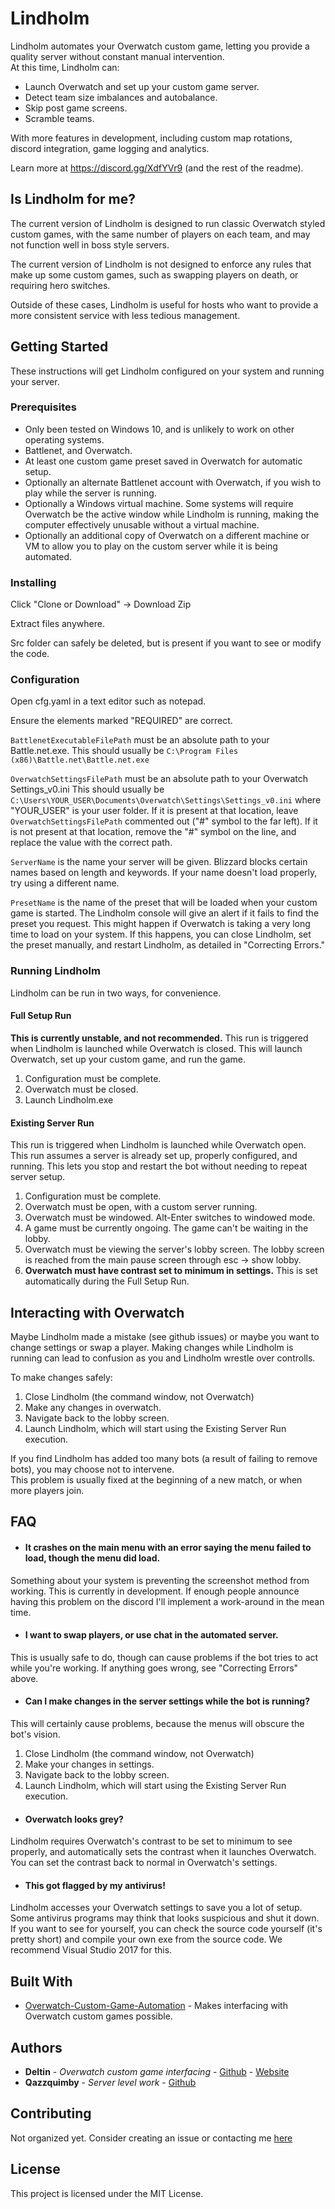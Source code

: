 # Lindholm

Lindholm automates your Overwatch custom game, letting you provide a quality server without constant manual intervention.  
At this time, Lindholm can:
- Launch Overwatch and set up your custom game server.
- Detect team size imbalances and autobalance.
- Skip post game screens.
- Scramble teams.  

With more features in development, including custom map rotations, discord integration, game logging and analytics.

Learn more at https://discord.gg/XdfYVr9 (and the rest of the readme).

## Is Lindholm for me?

The current version of Lindholm is designed to run classic Overwatch styled custom games, with the same number of players on each team, and may not function well in boss style servers.  

The current version of Lindholm is not designed to enforce any rules that make up some custom games, such as swapping players on death, or requiring hero switches.  

Outside of these cases, Lindholm is useful for hosts who want to provide a more consistent service with less tedious management.

## Getting Started

These instructions will get Lindholm configured on your system and running your server.

### Prerequisites

- Only been tested on Windows 10, and is unlikely to work on other operating systems.
- Battlenet, and Overwatch.
- At least one custom game preset saved in Overwatch for automatic setup.
- Optionally an alternate Battlenet account with Overwatch, if you wish to play while the server is running.
- Optionally a Windows virtual machine. Some systems will require Overwatch be the active window while Lindholm is running, making the computer effectively unusable without a virtual machine.  
- Optionally an additional copy of Overwatch on a different machine or VM to allow you to play on the custom server while it is being automated.

### Installing

Click "Clone or Download" -> Download Zip  

Extract files anywhere.

Src folder can safely be deleted, but is present if you want to see or modify the code.

### Configuration

Open cfg.yaml in a text editor such as notepad.

Ensure the elements marked "REQUIRED" are correct.

```BattlenetExecutableFilePath``` must be an absolute path to your Battle.net.exe.
This should usually be ```C:\Program Files (x86)\Battle.net\Battle.net.exe```

```OverwatchSettingsFilePath``` must be an absolute path to your Overwatch Settings_v0.ini
This should usually be ```C:\Users\YOUR_USER\Documents\Overwatch\Settings\Settings_v0.ini``` where "YOUR_USER" is your user folder.
If it is present at that location, leave ```OverwatchSettingsFilePath``` commented out ("#" symbol to the far left).
If it is not present at that location, remove the "#" symbol on the line, and replace the value with the correct path.

```ServerName``` is the name your server will be given. 
Blizzard blocks certain names based on length and keywords. If your name doesn't load properly, try using a different name.

```PresetName``` is the name of the preset that will be loaded when your custom game is started.
The Lindholm console will give an alert if it fails to find the preset you request. This might happen if Overwatch is taking a very long time to load on your system. If this happens, you can close Lindholm, set the preset manually, and restart Lindholm, as detailed in "Correcting Errors."

### Running Lindholm

Lindholm can be run in two ways, for convenience.

#### Full Setup Run

**This is currently unstable, and not recommended.**
This run is triggered when Lindholm is launched while Overwatch is closed.
This will launch Overwatch, set up your custom game, and run the game.
1. Configuration must be complete.  
2. Overwatch must be closed.  
3. Launch Lindholm.exe

#### Existing Server Run

This run is triggered when Lindholm is launched while Overwatch open.
This run assumes a server is already set up, properly configured, and running.
This lets you stop and restart the bot without needing to repeat server setup.

1. Configuration must be complete.
2. Overwatch must be open, with a custom server running.
2. Overwatch must be windowed. Alt-Enter switches to windowed mode.
2. A game must be currently ongoing. The game can't be waiting in the lobby.
3. Overwatch must be viewing the server's lobby screen. The lobby screen is reached from the main pause screen through esc -> show lobby.
3. **Overwatch must have contrast set to minimum in settings.** This is set automatically during the Full Setup Run.


## Interacting with Overwatch

Maybe Lindholm made a mistake (see github issues) or maybe you want to change settings or swap a player.
Making changes while Lindholm is running can lead to confusion as you and Lindholm wrestle over controlls. 

To make changes safely:
1. Close Lindholm (the command window, not Overwatch)
2. Make any changes in overwatch.
3. Navigate back to the lobby screen.
4. Launch Lindholm, which will start using the Existing Server Run execution.

If you find Lindholm has added too many bots (a result of failing to remove bots), you may choose not to intervene.  
This problem is usually fixed at the beginning of a new match, or when more players join.

## FAQ

- #### It crashes on the main menu with an error saying the menu failed to load, though the menu did load.
Something about your system is preventing the screenshot method from working. This is currently in development. If enough people announce having this problem on the discord I'll implement a work-around in the mean time.

- #### I want to swap players, or use chat in the automated server.
This is usually safe to do, though can cause problems if the bot tries to act while you're working. If anything goes wrong, see "Correcting Errors" above.

- #### Can I make changes in the server settings while the bot is running?
This will certainly cause problems, because the menus will obscure the bot's vision. 
1. Close Lindholm (the command window, not Overwatch)
2. Make your changes in settings.
3. Navigate back to the lobby screen.
4. Launch Lindholm, which will start using the Existing Server Run execution.

- #### Overwatch looks grey?  
Lindholm requires Overwatch's contrast to be set to minimum to see properly, and automatically sets the contrast when it launches Overwatch.  
You can set the contrast back to normal in Overwatch's settings.

- #### This got flagged by my antivirus!
Lindholm accesses your Overwatch settings to save you a lot of setup. Some antivirus programs may think that looks suspicious and shut it down. If you want to see for yourself, you can check the source code yourself (it's pretty short) and compile your own exe from the source code. We recommend Visual Studio 2017 for this.

## Built With

* [Overwatch-Custom-Game-Automation](https://github.com/ItsDeltin/Overwatch-Custom-Game-Automation) - Makes interfacing with Overwatch custom games possible.

## Authors

* **Deltin** - *Overwatch custom game interfacing* - [Github](https://github.com/ItsDeltin) - [Website](https://www.abyxa.net/)
* **Qazzquimby** - *Server level work* - [Github](https://github.com/Qazzquimby)

## Contributing

Not organized yet. Consider creating an issue or contacting me [here](https://discord.gg/XdfYVr9)


## License

This project is licensed under the MIT License.
